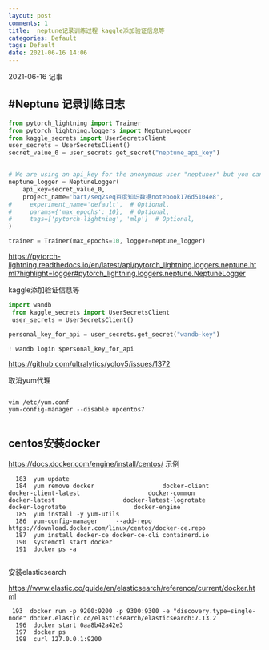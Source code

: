 ```yaml
---
layout: post
comments: 1
title:  neptune记录训练过程 kaggle添加验证信息等
categories: Default
tags: Default
date: 2021-06-16 14:06
---
```


 2021-06-16 记事

## #Neptune 记录训练日志

```python
from pytorch_lightning import Trainer
from pytorch_lightning.loggers import NeptuneLogger
from kaggle_secrets import UserSecretsClient
user_secrets = UserSecretsClient()
secret_value_0 = user_secrets.get_secret("neptune_api_key")


# We are using an api_key for the anonymous user "neptuner" but you can use your own.
neptune_logger = NeptuneLogger(
    api_key=secret_value_0,
    project_name='bart/seq2seq百度知识数据notebook176d5104e8',
#     experiment_name='default',  # Optional,
#     params={'max_epochs': 10},  # Optional,
#     tags=['pytorch-lightning', 'mlp']  # Optional,
)

trainer = Trainer(max_epochs=10, logger=neptune_logger)

```

https://pytorch-lightning.readthedocs.io/en/latest/api/pytorch_lightning.loggers.neptune.html?highlight=logger#pytorch_lightning.loggers.neptune.NeptuneLogger





kaggle添加验证信息等

```python
import wandb
 from kaggle_secrets import UserSecretsClient
 user_secrets = UserSecretsClient() 

personal_key_for_api = user_secrets.get_secret("wandb-key")

! wandb login $personal_key_for_api

```

https://github.com/ultralytics/yolov5/issues/1372





取消yum代理

```

vim /etc/yum.conf
yum-config-manager --disable upcentos7


```



## centos安装docker

https://docs.docker.com/engine/install/centos/
示例

```
  183  yum update
  184  yum remove docker                   docker-client                   docker-client-latest                   docker-common                   docker-latest                   docker-latest-logrotate                   docker-logrotate                   docker-engine
  185  yum install -y yum-utils
  186  yum-config-manager     --add-repo     https://download.docker.com/linux/centos/docker-ce.repo
  187  yum install docker-ce docker-ce-cli containerd.io
  190  systemctl start docker
  191  docker ps -a


```

安装elasticsearch

https://www.elastic.co/guide/en/elasticsearch/reference/current/docker.html

```
 193  docker run -p 9200:9200 -p 9300:9300 -e "discovery.type=single-node" docker.elastic.co/elasticsearch/elasticsearch:7.13.2
  196  docker start 0aa8b42a42e3
  197  docker ps
  198  curl 127.0.0.1:9200

```


